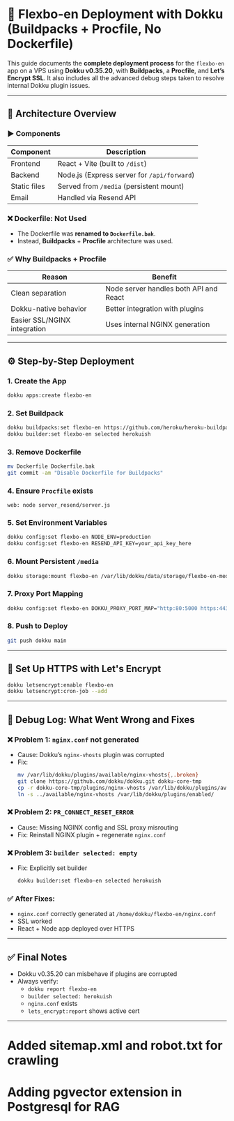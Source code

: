 
# 🚀 Flexbo-en Deployment with Dokku (Buildpacks + Procfile, No Dockerfile)

This guide documents the **complete deployment process** for the `flexbo-en` app on a VPS using **Dokku v0.35.20**, with **Buildpacks**, a **Procfile**, and **Let’s Encrypt SSL**. It also includes all the advanced debug steps taken to resolve internal Dokku plugin issues.

---

## 🧱 Architecture Overview

### ▶️ Components

| Component    | Description                                 |
|--------------|---------------------------------------------|
| Frontend     | React + Vite (built to `/dist`)             |
| Backend      | Node.js (Express server for `/api/forward`) |
| Static files | Served from `/media` (persistent mount)     |
| Email        | Handled via Resend API                      |

### ❌ Dockerfile: Not Used

- The Dockerfile was **renamed to `Dockerfile.bak`**.
- Instead, **Buildpacks** + **Procfile** architecture was used.

### ✅ Why Buildpacks + Procfile

| Reason                         | Benefit                            |
|--------------------------------|-------------------------------------|
| Clean separation               | Node server handles both API and React |
| Dokku-native behavior          | Better integration with plugins    |
| Easier SSL/NGINX integration   | Uses internal NGINX generation     |

---

## ⚙️ Step-by-Step Deployment

### 1. Create the App

```bash
dokku apps:create flexbo-en
```

### 2. Set Buildpack

```bash
dokku buildpacks:set flexbo-en https://github.com/heroku/heroku-buildpack-nodejs
dokku builder:set flexbo-en selected herokuish
```

### 3. Remove Dockerfile

```bash
mv Dockerfile Dockerfile.bak
git commit -am "Disable Dockerfile for Buildpacks"
```

### 4. Ensure `Procfile` exists

```
web: node server_resend/server.js
```

### 5. Set Environment Variables

```bash
dokku config:set flexbo-en NODE_ENV=production
dokku config:set flexbo-en RESEND_API_KEY=your_api_key_here
```

### 6. Mount Persistent `/media`

```bash
dokku storage:mount flexbo-en /var/lib/dokku/data/storage/flexbo-en-media:/media
```

### 7. Proxy Port Mapping

```bash
dokku config:set flexbo-en DOKKU_PROXY_PORT_MAP="http:80:5000 https:443:5000"
```

### 8. Push to Deploy

```bash
git push dokku main
```

---

## 🔐 Set Up HTTPS with Let's Encrypt

```bash
dokku letsencrypt:enable flexbo-en
dokku letsencrypt:cron-job --add
```

---

## 🧰 Debug Log: What Went Wrong and Fixes

### ❌ Problem 1: `nginx.conf` not generated

- Cause: Dokku’s `nginx-vhosts` plugin was corrupted
- Fix:
  ```bash
  mv /var/lib/dokku/plugins/available/nginx-vhosts{,.broken}
  git clone https://github.com/dokku/dokku.git dokku-core-tmp
  cp -r dokku-core-tmp/plugins/nginx-vhosts /var/lib/dokku/plugins/available/
  ln -s ../available/nginx-vhosts /var/lib/dokku/plugins/enabled/
  ```

### ❌ Problem 2: `PR_CONNECT_RESET_ERROR`

- Cause: Missing NGINX config and SSL proxy misrouting
- Fix: Reinstall NGINX plugin + regenerate `nginx.conf`

### ❌ Problem 3: `builder selected: empty`

- Fix: Explicitly set builder
  ```bash
  dokku builder:set flexbo-en selected herokuish
  ```

### ✅ After Fixes:

- `nginx.conf` correctly generated at `/home/dokku/flexbo-en/nginx.conf`
- SSL worked
- React + Node app deployed over HTTPS

---

## ✅ Final Notes

- Dokku v0.35.20 can misbehave if plugins are corrupted
- Always verify:
  - `dokku report flexbo-en`
  - `builder selected: herokuish`
  - `nginx.conf` exists
  - `lets_encrypt:report` shows active cert

---------------

# Added sitemap.xml and robot.txt for crawling

# Adding pgvector extension in Postgresql for RAG


